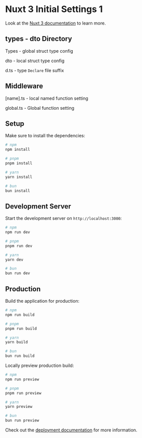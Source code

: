 # Nuxt 3 Initial Settings 1

Look at the [Nuxt 3 documentation](https://nuxt.com/docs/getting-started/introduction) to learn more.

## types - dto Directory

Types - global struct type config

dto - local struct type config

d.ts - type `Declare` file suffix

## Middleware

[name].ts - local named function setting

global.ts - Global function setting

## Setup

Make sure to install the dependencies:

```bash
# npm
npm install

# pnpm
pnpm install

# yarn
yarn install

# bun
bun install
```

## Development Server

Start the development server on `http://localhost:3000`:

```bash
# npm
npm run dev

# pnpm
pnpm run dev

# yarn
yarn dev

# bun
bun run dev
```

## Production

Build the application for production:

```bash
# npm
npm run build

# pnpm
pnpm run build

# yarn
yarn build

# bun
bun run build
```

Locally preview production build:

```bash
# npm
npm run preview

# pnpm
pnpm run preview

# yarn
yarn preview

# bun
bun run preview
```

Check out the [deployment documentation](https://nuxt.com/docs/getting-started/deployment) for more information.
